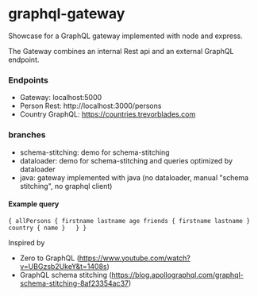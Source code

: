 # graphql-gateway

Showcase for a GraphQL gateway implemented with node and express.

The Gateway combines an internal Rest api and an external GraphQL endpoint.

### Endpoints

- Gateway: localhost:5000
- Person Rest: http://localhost:3000/persons
- Country GraphQL: https://countries.trevorblades.com

### branches

- schema-stitching: demo for schema-stitching
- dataloader: demo for schema-stitching and queries optimized by dataloader
- java: gateway implemented with java (no dataloader, manual "schema stitching", no graphql client)

#### Example query

`
{
  allPersons {
    firstname
    lastname
    age
    friends {
      firstname
      lastname
    }
    country {
      name
    }  
  }
}
`

Inspired by 

* Zero to GraphQL (https://www.youtube.com/watch?v=UBGzsb2UkeY&t=1408s)
* GraphQL schema stitching (https://blog.apollographql.com/graphql-schema-stitching-8af23354ac37)
